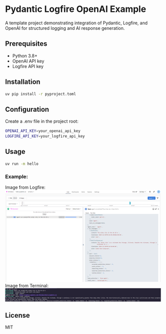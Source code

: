 # Pydantic Logfire OpenAI Example

A template project demonstrating integration of Pydantic, Logfire, and OpenAI for structured logging and AI response generation.

## Prerequisites

- Python 3.8+
- OpenAI API key
- Logfire API key

## Installation

```bash
uv pip install -r pyproject.toml
```

## Configuration
Create a .env file in the project root:
```bash
OPENAI_API_KEY=your_openai_api_key
LOGFIRE_API_KEY=your_logfire_api_key
```

## Usage
```bash
uv run -m hello
```

### Example:
Image from Logfire:
![image](asset/logfire.png)
Image from Terminal:
![image](asset/logfire_terminal.png)
## License
MIT
